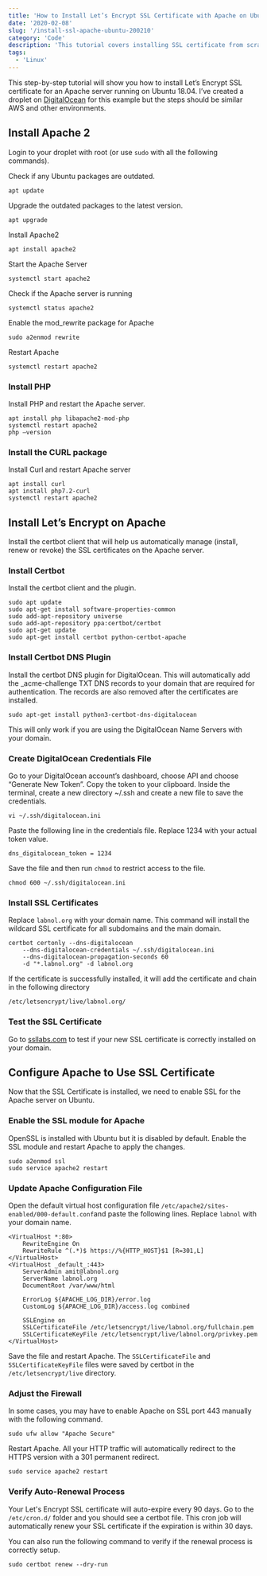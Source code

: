 ```yaml
---
title: 'How to Install Let’s Encrypt SSL Certificate with Apache on Ubuntu'
date: '2020-02-08'
slug: '/install-ssl-apache-ubuntu-200210'
category: 'Code'
description: 'This tutorial covers installing SSL certificate from scratch on an Apache server running on Ubuntu.'
tags:
  - 'Linux'
---
```


This step-by-step tutorial will show you how to install Let’s Encrypt SSL certificate for an Apache server running on Ubuntu 18.04. I’ve created a droplet on [DigitalOcean](https://m.do.co/c/2f3074212a93) for this example but the steps should be similar AWS and other environments.

## Install Apache 2

Login to your droplet with root (or use `sudo` with all the following commands).

Check if any Ubuntu packages are outdated.

```
apt update
```

Upgrade the outdated packages to the latest version.

```
apt upgrade
```

Install Apache2

```
apt install apache2
```

Start the Apache Server

```
systemctl start apache2
```

Check if the Apache server is running

```
systemctl status apache2
```

Enable the mod_rewrite package for Apache

```
sudo a2enmod rewrite
```

Restart Apache

```
systemctl restart apache2
```

### Install PHP

Install PHP and restart the Apache server.

```
apt install php libapache2-mod-php
systemctl restart apache2
php —version
```

### Install the CURL package

Install Curl and restart Apache server

```
apt install curl
apt install php7.2-curl
systemctl restart apache2
```

## Install Let’s Encrypt on Apache

Install the certbot client that will help us automatically manage (install, renew or revoke) the SSL certificates on the Apache server.

### Install Certbot

Install the certbot client and the plugin.

```
sudo apt update
sudo apt-get install software-properties-common
sudo add-apt-repository universe
sudo add-apt-repository ppa:certbot/certbot
sudo apt-get update
sudo apt-get install certbot python-certbot-apache
```

### Install Certbot DNS Plugin

Install the certbot DNS plugin for DigitalOcean. This will automatically add the \_acme-challenge TXT DNS records to your domain that are required for authentication. The records are also removed after the certificates are installed.

```
sudo apt-get install python3-certbot-dns-digitalocean
```

This will only work if you are using the DigitalOcean Name Servers with your domain.

### Create DigitalOcean Credentials File

Go to your DigitalOcean account’s dashboard, choose API and choose “Generate New Token”. Copy the token to your clipboard. Inside the terminal, create a new directory ~/.ssh and create a new file to save the credentials.

```
vi ~/.ssh/digitalocean.ini
```

Paste the following line in the credentials file. Replace 1234 with your actual token value.

```
dns_digitalocean_token = 1234
```

Save the file and then run `chmod` to restrict access to the file.

```
chmod 600 ~/.ssh/digitalocean.ini
```

### Install SSL Certificates

Replace `labnol.org` with your domain name. This command will install the wildcard SSL certificate for all subdomains and the main domain.

```
certbot certonly --dns-digitalocean
    --dns-digitalocean-credentials ~/.ssh/digitalocean.ini
    --dns-digitalocean-propagation-seconds 60
    -d "*.labnol.org" -d labnol.org
```

If the certificate is successfully installed, it will add the certificate and chain in the following directory

```
/etc/letsencrypt/live/labnol.org/
```

### Test the SSL Certificate

Go to [ssllabs.com](https://www.ssllabs.com/ssltest/index.html) to test if your new SSL certificate is correctly installed on your domain.

## Configure Apache to Use SSL Certificate

Now that the SSL Certificate is installed, we need to enable SSL for the Apache server on Ubuntu.

### Enable the SSL module for Apache

OpenSSL is installed with Ubuntu but it is disabled by default. Enable the SSL module and restart Apache to apply the changes.

```
sudo a2enmod ssl
sudo service apache2 restart
```

### Update Apache Configuration File

Open the default virtual host configuration file `/etc/apache2/sites-enabled/000-default.conf`and paste the following lines. Replace `labnol` with your domain name.

```
<VirtualHost *:80>
	RewriteEngine On
	RewriteRule ^(.*)$ https://%{HTTP_HOST}$1 [R=301,L]
</VirtualHost>
<VirtualHost _default_:443>
	ServerAdmin amit@labnol.org
	ServerName labnol.org
	DocumentRoot /var/www/html

	ErrorLog ${APACHE_LOG_DIR}/error.log
	CustomLog ${APACHE_LOG_DIR}/access.log combined

	SSLEngine on
	SSLCertificateFile /etc/letsencrypt/live/labnol.org/fullchain.pem
	SSLCertificateKeyFile /etc/letsencrypt/live/labnol.org/privkey.pem
</VirtualHost>
```

Save the file and restart Apache. The `SSLCertificateFile` and `SSLCertificateKeyFile` files were saved by certbot in the `/etc/letsencrypt/live` directory.

### Adjust the Firewall

In some cases, you may have to enable Apache on SSL port 443 manually with the following command.

```
sudo ufw allow "Apache Secure"
```

Restart Apache. All your HTTP traffic will automatically redirect to the HTTPS version with a 301 permanent redirect.

```
sudo service apache2 restart
```

### Verify Auto-Renewal Process

Your Let's Encrypt SSL certificate will auto-expire every 90 days. Go to the `/etc/cron.d/` folder and you should see a certbot file. This cron job will automatically renew your SSL certificate if the expiration is within 30 days.

You can also run the following command to verify if the renewal process is correctly setup.

```
sudo certbot renew --dry-run
```
